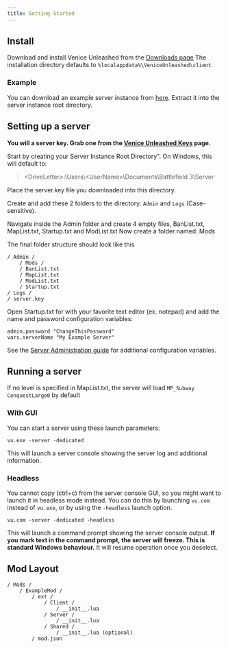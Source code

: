 ```yaml
---
title: Getting Started
---
```

## Install
Download and install Venice Unleashed from the [Downloads page](https://veniceunleashed.net/downloads)
The installation directory defaults to `%localappdata%\VeniceUnleashed\client`


### Example
You can download an example server instance from [here](#). Extract it into the server instance root directory. 

## Setting up a server
__You will a server key. Grab one from the [Venice Unleashed Keys](https://veniceunleashed.net) page.__

Start by creating your Server Instance Root Directory".
On Windows, this will default to:

> \<DriveLetter\>:\\Users\\\<UserName\>\\Documents\\Battlefield 3\\Server

Place the server.key file you downloaded into this directory.

Create and add these 2 folders to the directory: `Admin` and `Logs` (Case-sensitive).

Navigate inside the Admin folder and create 4 empty files, BanList.txt, MapList.txt, Startup.txt and ModList.txt
Now create a folder named: Mods

The final folder structure should look like this

    / Admin /
        / Mods /
        / BanList.txt
        / MapList.txt
        / ModList.txt
        / Startup.txt 
    / Logs /
    / server.key

Open Startup.txt for with your favorite text editor (ex. notepad) and add the name and password configuration variables: 

    admin.password "ChangeThisPassword"
    vars.serverName "My Example Server"

See the [Server Administration guide](#) for additional configuration variables.

## Running a server
If no level is specified in MapList.txt, the server will load `MP_Subway ConquestLarge0` by default

### With GUI
You can start a server using these launch parameters:

    vu.exe -server -dedicated

This will launch a server console showing the server log and additional information. 

### Headless
You cannot copy (ctrl+c) from the server console GUI, so you might want to launch it in headless mode instead.
You can do this by launching `vu.com` instead of `vu.exe`, or by using the `-headless` launch option.

    vu.com -server -dedicated -headless

This will launch a command prompt showing the server console output.
__If you mark text in the command prompt, the server will freeze. This is standard Windows behaviour.__
It will resume operation once you deselect.

## Mod Layout

    / Mods /
        / ExampleMod /
            / ext /
                / Client /
                    / __init__.lua
                / Server /
                    / __init__.lua
                / Shared /
                    / __init__.lua (optional)
            / mod.json
